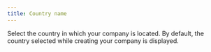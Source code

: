 ```yaml
---
title: Country name
---
```



Select the country in which  your company is located. By default, the country selected while creating  your company is displayed.
